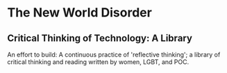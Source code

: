 <h1>The New World Disorder</h1>
<h2>Critical Thinking of Technology: A Library</h2>
<p>An effort to build: A continuous practice of 'reflective thinking'; a library of critical thinking and reading written by women, LGBT, and POC.</p>
